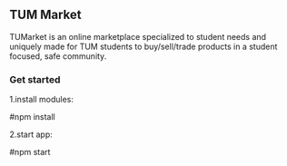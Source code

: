 ## TUM Market

TUMarket is an online marketplace specialized to student needs and uniquely made for TUM students to buy/sell/trade products in a student focused, safe community.

### Get started

1.install modules:

#npm install

2.start app:

#npm start

